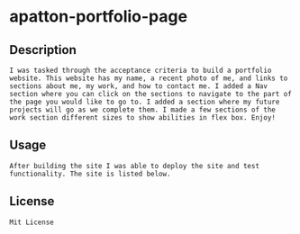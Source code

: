 # apatton-portfolio-page

## Description
    I was tasked through the acceptance criteria to build a portfolio website. This website has my name, a recent photo of me, and links to sections about me, my work, and how to contact me. I added a Nav section where you can click on the sections to navigate to the part of the page you would like to go to. I added a section where my future projects will go as we complete them. I made a few sections of the work section different sizes to show abilities in flex box. Enjoy!


## Usage
    After building the site I was able to deploy the site and test functionality. The site is listed below.

## License 
    Mit License

